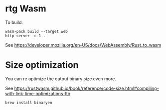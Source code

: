 # rtg Wasm

To build:

```
wasm-pack build --target web
http-server -c-1 .
```

See https://developer.mozilla.org/en-US/docs/WebAssembly/Rust_to_wasm

# Size optimization

You can re optimize the output binary size even more.

See https://rustwasm.github.io/book/reference/code-size.html#compiling-with-link-time-optimizations-lto

```
brew install binaryen
```